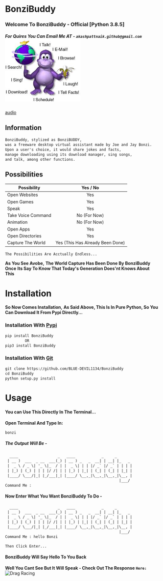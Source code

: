 # BonziBuddy
### Welcome To BonziBuddy - Official [Python 3.8.5]
##### For Quires You Can Email Me AT - `akashpattnaik.github@gmail.com` ![BonziBuddy](https://github.com/BLUE-DEVIL1134/BonziBuddy/blob/master/BonziBuddy/bonzi.png)

[audio](https://github.com/BLUE-DEVIL1134/BonziBuddy/blob/master/examples/REAY%20-%20Dolphin%20X%20Tanmay%20Bhatt.mp3)
## Information
```jquery-css
BonziBuddy, stylized as BonziBUDDY, 
was a freeware desktop virtual assistant made by Joe and Jay Bonzi. 
Upon a user's choice, it would share jokes and facts, 
manage downloading using its download manager, sing songs, 
and talk, among other functions.
```

## Possibilities
| Possibility   |      Yes / No      |
|----------|:-------------:|
| Open Websites |  Yes |
| Open Games |    Yes   |
| Speak | Yes  |
| Take Voice Command | No (For Now)  |
| Animation | No (For Now)  |
| Open Apps | Yes  |
| Open Directories | Yes  |
| Capture The World | Yes (This Has Already Been Done) |

`The Possibilities Are Acctually Endless...`

**As You See Avobe,**
**The World Capture Has Been Done By BonziBuddy Once**
**Its Say To Know That Today's Generation Does'nt Knows About This** 

# Installation
**So Now Comes Installation,**
**As Said Above, This Is In Pure Python, So You Can Download It From Pypi Directly...**

### Installation With [Pypi](https://pypi.org/user/AkashPattnaik)

```jetpack
pip install BonziBuddy
         OR
pip3 install BonziBuddy
```

### Installation With [Git](https://github.com/BLUE-DEVIL1134)

```jetpack
git clone https://github.com/BLUE-DEVIL1134/BonziBuddy
cd BonziBuddy
python setup.py install
```

# Usage
#### You can Use This Directly In The Terminal...
**Open Terminal And Type In:**
```jetpack
bonzi
```

##### The Output Will Be - 
```jetpack
  ____                  _   ____            _     _       
 | __ )  ___  _ __  ___(_) | __ ) _   _  __| | __| |_   _ 
 |  _ \ / _ \| '_ \|_  / | |  _ \| | | |/ _` |/ _` | | | |
 | |_) | (_) | | | |/ /| | | |_) | |_| | (_| | (_| | |_| |
 |____/ \___/|_| |_/___|_| |____/ \__,_|\__,_|\__,_|\__, |
                                                    |___/ 
Command Me :
```

#### Now Enter What You Want BonziBuddy To Do - 
```jetpack
  ____                  _   ____            _     _       
 | __ )  ___  _ __  ___(_) | __ ) _   _  __| | __| |_   _ 
 |  _ \ / _ \| '_ \|_  / | |  _ \| | | |/ _` |/ _` | | | |
 | |_) | (_) | | | |/ /| | | |_) | |_| | (_| | (_| | |_| |
 |____/ \___/|_| |_/___|_| |____/ \__,_|\__,_|\__,_|\__, |
                                                    |___/ 
Command Me : hello Bonzi
```
```Then Click Enter...```

#### BonziBuddy Will Say Hello To You Back
**Well You Cant See But It Will Speak - Check Out The Response `Here:`**
![Drag Racing](https://github.com/BLUE-DEVIL1134/BonziBuddy/blob/master/examples/bonzi_example.png)
